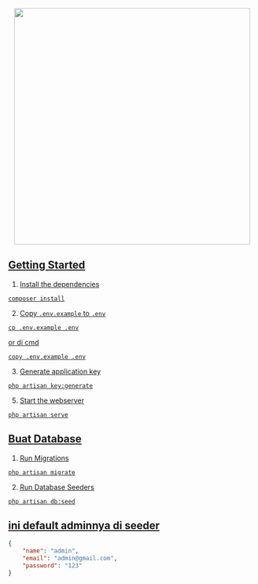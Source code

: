 <div style="text-align: center;">
  <img src="https://giphy.com/embed/XUqcmSSeTUbupSeGA4" width="480" height="480" style="" frameBorder="0" class="giphy-embed" allowFullScreen></iframe><p><a href="https://giphy.com/gifs/computer-broken-a-fatal-error-has-occured-crashed-XUqcmSSeTUbupSeGA4" alt="banner" style="width: 100%; max-width: 800px;">
</div>

## Getting Started

1. Install the dependencies

```shell
composer install
```

2. Copy `.env.example` to `.env`

```shell
cp .env.example .env
```

or di cmd

```shell
copy .env.example .env
```

3. Generate application key

```shell
php artisan key:generate
```

5. Start the webserver

```shell
php artisan serve
```

## Buat Database

1. Run Migrations

```shell
php artisan migrate
```

2. Run Database Seeders

```shell
php artisan db:seed
```

## ini default adminnya di seeder

```json
{
    "name": "admin",
    "email": "admin@gmail.com",
    "password": "123"
}
```
